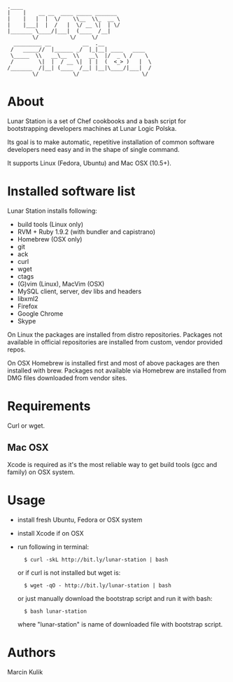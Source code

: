     .____                               
    |    |    __ __  ____ _____ _______ 
    |    |   |  |  \/    \\__  \\_  __ \
    |    |___|  |  /   |  \/ __ \|  | \/
    |_______ \____/|___|  (____  /__|   
            \/          \/     \/       
      _________ __          __  .__               
     /   _____//  |______ _/  |_|__| ____   ____  
     \_____  \\   __\__  \\   __\  |/  _ \ /    \ 
     /        \|  |  / __ \|  | |  (  <_> )   |  \
    /_______  /|__| (____  /__| |__|\____/|___|  /
            \/           \/                    \/ 


# About

Lunar Station is a set of Chef cookbooks and a bash script for bootstrapping
developers machines at Lunar Logic Polska.

Its goal is to make automatic, repetitive installation of common software
developers need easy and in the shape of single command.

It supports Linux (Fedora, Ubuntu) and Mac OSX (10.5+).

# Installed software list

Lunar Station installs following:

* build tools (Linux only)
* RVM + Ruby 1.9.2 (with bundler and capistrano)
* Homebrew (OSX only)
* git
* ack
* curl
* wget
* ctags
* (G)vim (Linux), MacVim (OSX)
* MySQL client, server, dev libs and headers
* libxml2
* Firefox
* Google Chrome
* Skype

On Linux the packages are installed from distro repositories. Packages not
available in official repositories are installed from custom, vendor provided
repos.

On OSX Homebrew is installed first and most of above packages are then
installed with brew. Packages not available via Homebrew are installed from DMG
files downloaded from vendor sites.

# Requirements

Curl or wget.

## Mac OSX

Xcode is required as it's the most reliable way to get build tools (gcc and
family) on OSX system.

# Usage

* install fresh Ubuntu, Fedora or OSX system
* install Xcode if on OSX
* run following in terminal:

        $ curl -skL http://bit.ly/lunar-station | bash

    or if curl is not installed but wget is:

        $ wget -qO - http://bit.ly/lunar-station | bash

    or just manually download the bootstrap script and run it with bash:

        $ bash lunar-station

    where "lunar-station" is name of downloaded file with bootstrap script.

# Authors

Marcin Kulik

